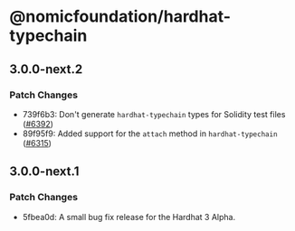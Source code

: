 # @nomicfoundation/hardhat-typechain

## 3.0.0-next.2

### Patch Changes

- 739f6b3: Don't generate `hardhat-typechain` types for Solidity test files ([#6392](https://github.com/NomicFoundation/hardhat/issues/6392))
- 89f95f9: Added support for the `attach` method in `hardhat-typechain` ([#6315](https://github.com/NomicFoundation/hardhat/issues/6315))

## 3.0.0-next.1

### Patch Changes

- 5fbea0d: A small bug fix release for the Hardhat 3 Alpha.
